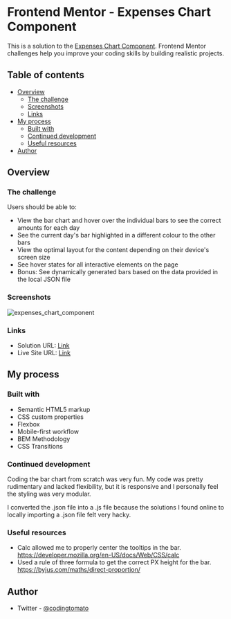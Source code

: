# Frontend Mentor - Expenses Chart Component

This is a solution to the [Expenses Chart Component](https://www.frontendmentor.io/challenges/expenses-chart-component-e7yJBUdjwt/). Frontend Mentor challenges help you improve your coding skills by building realistic projects.

## Table of contents

- [Overview](#overview)
  - [The challenge](#the-challenge)
  - [Screenshots](#screenshots)
  - [Links](#links)
- [My process](#my-process)
  - [Built with](#built-with)
  - [Continued development](#continued-development)
  - [Useful resources](#useful-resources)
- [Author](#author)


## Overview

### The challenge

Users should be able to:

- View the bar chart and hover over the individual bars to see the correct amounts for each day
- See the current day's bar highlighted in a different colour to the other bars
- View the optimal layout for the content depending on their device's screen size
- See hover states for all interactive elements on the page
- Bonus: See dynamically generated bars based on the data provided in the local JSON file


### Screenshots

![expenses_chart_component](https://user-images.githubusercontent.com/24487667/182007131-9d188697-840a-4076-9a94-0ea0f7e30470.png)

### Links

- Solution URL: [Link](https://github.com/tomato-frontend-challenges/expenses-chart-component)
- Live Site URL: [Link](https://tomato-expenses-chart-component.netlify.app/)

## My process

### Built with

- Semantic HTML5 markup
- CSS custom properties
- Flexbox
- Mobile-first workflow
- BEM Methodology
- CSS Transitions

### Continued development

Coding the bar chart from scratch was very fun. My code was pretty rudimentary and lacked flexibility, but it is responsive and I personally feel the styling was very modular.

I converted the .json file into a .js file because the solutions I found online to locally importing a .json file felt very hacky.

### Useful resources

- Calc allowed me to properly center the tooltips in the bar. https://developer.mozilla.org/en-US/docs/Web/CSS/calc
- Used a rule of three formula to get the correct PX height for the bar. https://byjus.com/maths/direct-proportion/

## Author

- Twitter - [@codingtomato](https://twitter.com/codingtomato)
